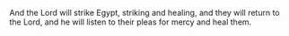 And the Lord will strike Egypt, striking and healing, and they will return to the Lord, and he will listen to their pleas for mercy and heal them.
